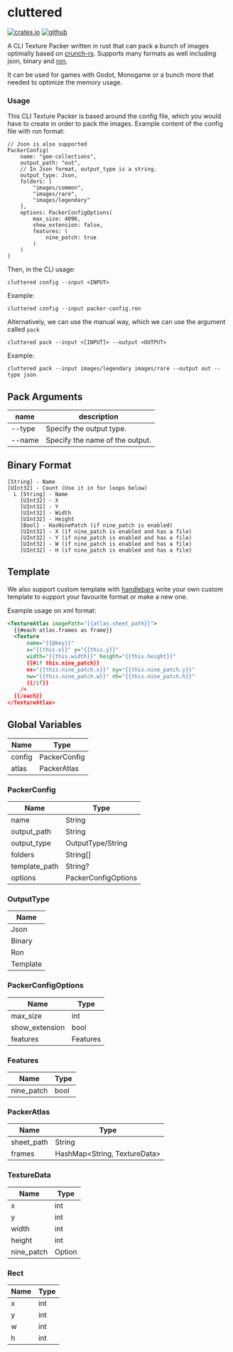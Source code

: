 # cluttered
[![crates.io][crates-svg]][crates-link] [![github][github-svg]][github-link]


A CLI Texture Packer written in rust that can pack a bunch of images optimally based on [crunch-rs](https://github.com/ChevyRay/crunch-rs). Supports many formats as well including json, binary and [ron](https://github.com/ron-rs/ron).

It can be used for games with Godot, Monogame or a bunch more that needed to optimize the memory usage.

### Usage
This CLI Texture Packer is based around the config file, which you would have to create in order to pack the images.
Example content of the config file with ron format:
```ron
// Json is also supported
PackerConfig(
    name: "gem-collections",
    output_path: "out",
    // In Json format, output_type is a string.
    output_type: Json,
    folders: [
        "images/common",
        "images/rare",
        "images/legendary"
    ],
    options: PackerConfigOptions(
        max_size: 4096,
        show_extension: false,
        features: (
            nine_patch: true 
        )
    )
)
```
Then, in the CLI usage:

`cluttered config --input <INPUT>`

Example:

`cluttered config --input packer-config.ron`

Alternatively, we can use the manual way, which we can use the argument called `pack`


`cluttered pack --input <[INPUT]> --output <OUTPUT>`

Example:

`cluttered pack --input images/legendary images/rare --output out --type json`

## Pack Arguments

|name         |description|
|-------------|-----------|
|--type       |Specify the output type.
|--name       |Specify the name of the output.

## Binary Format
```
[String] - Name
[UInt32] - Count (Use it in for loops below)
  L [String] - Name
    [UInt32] - X
    [UInt32] - Y
    [UInt32] - Width
    [UInt32] - Height
    [Bool] - HasNinePatch (if nine_patch is enabled)
    [UInt32] - X (if nine_patch is enabled and has a file)
    [UInt32] - Y (if nine_patch is enabled and has a file)
    [UInt32] - W (if nine_patch is enabled and has a file)
    [UInt32] - H (if nine_patch is enabled and has a file)
```

[crates-svg]: https://img.shields.io/crates/v/cluttered.svg
[github-svg]: https://img.shields.io/github/v/release/Terria-K/cluttered
[github-link]: https://github.com/Terria-K/cluttered/releases
[crates-link]: https://crates.io/crates/cluttered

## Template
We also support custom template with [handlebars](https://handlebarsjs.com/guide/block-helpers.html) write your own custom template to support your favourite format or make a new one.

Example usage on xml format:
```xml
<TextureAtlas imagePath="{{atlas.sheet_path}}">
  {{#each atlas.frames as frame}}
  <Texture 
      name="{{@key}}" 
      x="{{this.x}}" y="{{this.y}}" 
      width="{{this.width}}" height="{{this.height}}"
      {{#if this.nine_patch}}
      nx="{{this.nine_patch.x}}" ny="{{this.nine_patch.y}}"
      nw="{{this.nine_patch.w}}" nh="{{this.nine_patch.h}}"
      {{/if}}
    />
  {{/each}}
</TextureAtlas>
```

## Global Variables
|Name         |Type       |
|-------------|-----------|
|config       |PackerConfig
|atlas        |PackerAtlas


### PackerConfig

|Name         |Type       |
|-------------|-----------|
|name         |String
|output_path  |String
|output_type  |OutputType/String
|folders      |String[]
|template_path|String?
|options      |PackerConfigOptions

### OutputType
|Name         |
|-------------|
|Json         |
|Binary       |
|Ron          |
|Template     |


### PackerConfigOptions
|Name          |Type       |
|--------------|-----------|
|max_size      |int
|show_extension|bool
|features      |Features

### Features
|Name          |Type       |
|--------------|-----------|
|nine_patch    |bool

### PackerAtlas
|Name          |Type       |
|--------------|-----------|
|sheet_path    |String
|frames        |HashMap<String, TextureData>

### TextureData
|Name          |Type       |
|--------------|-----------|
|x             |int
|y             |int
|width         |int
|height        |int
|nine_patch    |Option<Rect>

### Rect
|Name          |Type       |
|--------------|-----------|
|x             |int
|y             |int
|w             |int
|h             |int
